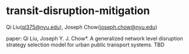 # transit-disruption-mitigation
Qi Liu(ql375@nyu.edu), Joseph Chow(joseph.chow@nyu.edu)

paper:
Qi Liu, Joseph Y. J. Chow*. A generalized network level disruption strategy selection model for urban public transport systems. TBD

